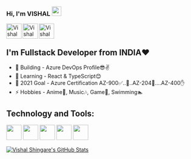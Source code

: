 ### Hi, I'm VISHAL <img src="https://media.giphy.com/media/hvRJCLFzcasrR4ia7z/giphy.gif" width="25px">


<a href="https://www.linkedin.com/in/vishal-shingare/">
  <img align="left" alt="Vishal Shingare | LinkedIn" height="40" src="https://img.icons8.com/color/48/000000/linkedin-2--v2.png"/>
</a>
<a href="https://twitter.com/visha_shingare/">
  <img align="left" alt="Vishal Shingare | Twitter" height="40" src="https://img.icons8.com/color/48/000000/twitter--v2.png"/>
</a>
<a href="https://www.facebook.com/visha.shingare/">
  <img align="left" alt="Vishal Shingare | Facebook" height="40" src="https://img.icons8.com/color/48/000000/facebook-circled--v4.png"/>
</a>

<br />
<br />

## I'm Fullstack Developer from INDIA❤
- 👷‍ Building  - Azure DevOps Profile😎✌
- 🌱  Learning  - React & TypeScript😊
- 🥅  2021 Goal - Azure Certification AZ-900✅..🚗..AZ-204🔄....AZ-400✋
- ⚡  Hobbies   - Anime🤪, Music🎶, Game👾, Swimming🏊‍

## Technology and Tools:
<code><img height="40" src="https://img.icons8.com/color/48/4a90e2/azure-1.png"/></code>
<code><img height="40" src="https://img.icons8.com/color/48/000000/nodejs.png"/></code> 
<code><img height="40" src="https://img.icons8.com/nolan/64/react-native.png"/></code>
<code><img height="40" src="https://img.icons8.com/color/48/4a90e2/typescript.png"/></code>
<code><img height="40" src="https://img.icons8.com/wired/64/000000/postman-api.png"/></code>

<!-- Also feel free to update second URL to any URL -->
[![Vishal Shingare's GitHub Stats](https://github-readme-stats.vercel.app/api?username=vishal-shingare&count_private=true&include_all_commits=true&theme=vue&show_icons=true)](https://github.com/vishal-shingare?tab=repositories)

